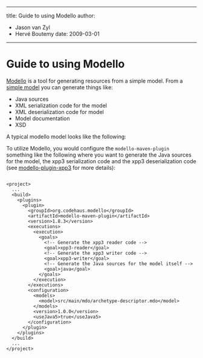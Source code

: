 ---

title: Guide to using Modello
author: 
- Jason van Zyl
- Hervé Boutemy
date: 2009-03-01
----------------

<!--
Licensed to the Apache Software Foundation (ASF) under one
or more contributor license agreements.  See the NOTICE file
distributed with this work for additional information
regarding copyright ownership.  The ASF licenses this file
to you under the Apache License, Version 2.0 (the
"License"); you may not use this file except in compliance
with the License.  You may obtain a copy of the License at

http://www.apache.org/licenses/LICENSE-2.0

Unless required by applicable law or agreed to in writing,
software distributed under the License is distributed on an
"AS IS" BASIS, WITHOUT WARRANTIES OR CONDITIONS OF ANY
KIND, either express or implied.  See the License for the
specific language governing permissions and limitations
under the License.
-->

# Guide to using Modello

[Modello](https://codehaus-plexus.github.io/modello/) is a tool for generating resources from a simple model. From a [simple model](https://codehaus-plexus.github.io/modello/modello.html) you can generate things like:

- Java sources
- XML serialization code for the model
- XML deserialization code for model
- Model documentation
- XSD

A typical modello model looks like the following:

<!-- MACRO{snippet|id=modello-model|url=https://raw.githubusercontent.com/apache/maven-archetype/master/archetype-models/archetype-descriptor/src/main/mdo/archetype-descriptor.mdo} -->

To utilize Modello, you would configure the `modello-maven-plugin` something like the following where you want to generate the Java sources for the model, the xpp3 serialization code and the xpp3 deserialization code \(see [modello-plugin-xpp3](https://codehaus-plexus.github.io/modello/modello-plugins/modello-plugin-xpp3/) for more details\):

```unknown

<project>
  ...
  <build>
    <plugins>
      <plugin>
        <groupId>org.codehaus.modello</groupId>
        <artifactId>modello-maven-plugin</artifactId>
        <version>1.8.3</version>
        <executions>
          <execution>
            <goals>
              <!-- Generate the xpp3 reader code -->
              <goal>xpp3-reader</goal>
              <!-- Generate the xpp3 writer code -->
              <goal>xpp3-writer</goal>
              <!-- Generate the Java sources for the model itself -->
              <goal>java</goal>
            </goals>
          </execution>
        </executions>
        <configuration>
          <models>
            <model>src/main/mdo/archetype-descriptor.mdo</model>
          </models>
          <version>1.0.0</version>
          <useJava5>true</useJava5>
        </configuration>
      </plugin>
    </plugins>
  </build>
  ...
</project>
```

